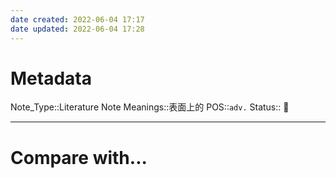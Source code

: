 ```yaml
---
date created: 2022-06-04 17:17
date updated: 2022-06-04 17:28
---
```


# Metadata

Note_Type::Literature Note
Meanings::表面上的
POS::`adv.`
Status:: 👶

---

# Compare with...
